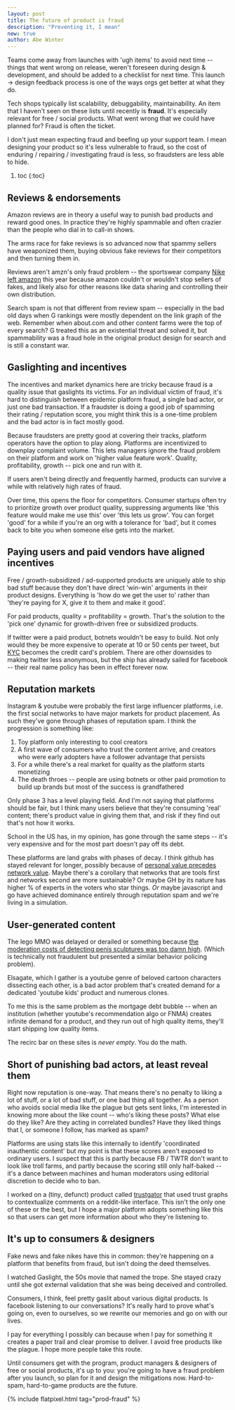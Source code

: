```yaml
---
layout: post
title: The future of product is fraud
description: "Preventing it, I mean"
new: true
author: Abe Winter
---
```


Teams come away from launches with 'ugh items' to avoid next time -- things that went wrong on release, weren't foreseen during design & development, and should be added to a checklist for next time. This launch -> design feedback process is one of the ways orgs get better at what they do.

Tech shops typically list scalability, debuggability, maintainability. An item that I haven't seen on these lists until recently is **fraud**. It's especially relevant for free / social products. What went wrong that we could have planned for? Fraud is often the ticket.

I don't just mean expecting fraud and beefing up your support team. I mean designing your product so it's less vulnerable to fraud, so the cost of enduring / repairing / investigating fraud is less, so fraudsters are less able to hide.

1. toc
{:toc}

## Reviews & endorsements

Amazon reviews are in theory a useful way to punish bad products and reward good ones. In practice they're highly spammable and often crazier than the people who dial in to call-in shows.

The arms race for fake reviews is so advanced now that spammy sellers have weaponized them, buying obvious fake reviews for their competitors and then turning them in.

Reviews aren't amzn's only fraud problem -- the sportswear company [Nike left amazon](https://www.bloomberg.com/news/articles/2019-11-13/nike-will-end-its-pilot-project-selling-products-on-amazon-site) this year because amazon couldn't or wouldn't stop sellers of fakes, and likely also for other reasons like data sharing and controlling their own distribution.

Search spam is not that different from review spam -- especially in the bad old days when G rankings were mostly dependent on the link graph of the web. Remember when about.com and other content farms were the top of every search? G treated this as an existential threat and solved it, but spammability was a fraud hole in the original product design for search and is still a constant war.

## Gaslighting and incentives

The incentives and market dynamics here are tricky because fraud is a quality issue that gaslights its victims. For an individual victim of fraud, it's hard to distinguish between epidemic platform fraud, a single bad actor, or just one bad transaction. If a fraudster is doing a good job of spamming their rating / reputation score, you might think this is a one-time problem and the bad actor is in fact mostly good.

Because fraudsters are pretty good at covering their tracks, platform operators have the option to play along. Platforms are incentivized to downplay complaint volume. This lets managers ignore the fraud problem on their platform and work on 'higher value feature work'. Quality, profitability, growth -- pick one and run with it.

If users aren't being directly and frequently harmed, products can survive a while with relatively high rates of fraud.

Over time, this opens the floor for competitors. Consumer startups often try to prioritize growth over product quality, suppressing arguments like 'this feature would make me use this' over 'this lets us grow'. You can forget 'good' for a while if you're an org with a tolerance for 'bad', but it comes back to bite you when someone else gets into the market.

## Paying users and paid vendors have aligned incentives

Free / growth-subsidized / ad-supported products are uniquely able to ship bad stuff because they don't have direct 'win-win' arguments in their product designs. Everything is 'how do we get the user to' rather than 'they're paying for X, give it to them and make it good'.

For paid products, quality = profitability = growth. That's the solution to the 'pick one' dynamic for growth-driven free or subsidized products.

If twitter were a paid product, botnets wouldn't be easy to build. Not only would they be more expensive to operate at 10 or 50 cents per tweet, but [KYC](https://en.wikipedia.org/wiki/Know_your_customer) becomes the credit card's problem. There are other downsides to making twitter less anonymous, but the ship has already sailed for facebook -- their real name policy has been in effect forever now.

## Reputation markets

Instagram & youtube were probably the first large influencer platforms, i.e. the first social networks to have major markets for product placement. As such they've gone through phases of reputation spam. I think the progression is something like:

1. Toy platform only interesting to cool creators
1. A first wave of consumers who trust the content arrive, and creators who were early adopters have a follower advantage that persists
1. For a while there's a real market for quality as the platform starts monetizing
1. The death throes -- people are using botnets or other paid promotion to build up brands but most of the success is grandfathered

Only phase 3 has a level playing field. And I'm not saying that platforms should be fair, but I think many users believe that they're consuming 'real' content; there's product value in giving them that, and risk if they find out that's not how it works.

School in the US has, in my opinion, has gone through the same steps -- it's very expensive and for the most part doesn't pay off its debt.

These platforms are land grabs with phases of decay. I think github has stayed relevant for longer, possibly because of [personal value precedes network value](http://bokardo.com/archives/the-delicious-lesson/). Maybe there's a corollary that networks that are tools first and networks second are more sustainable? Or maybe GH by its nature has higher % of experts in the voters who star things. *Or* maybe javascript and go have achieved dominance entirely through reputation spam and we're living in a simulation.

## User-generated content

The lego MMO was delayed or derailed or something because [the moderation costs of detecting penis sculptures was too damn high](https://twitter.com/glassbottommeg/status/604407061380640768). (Which is technically not fraudulent but presented a similar behavior policing problem).

Elsagate, which I gather is a youtube genre of beloved cartoon characters dissecting each other, is a bad actor problem that's created demand for a dedicated 'youtube kids' product and numerous clones.

To me this is the same problem as the mortgage debt bubble -- when an institution (whether youtube's recommendation algo or FNMA) creates infinite demand for a product, and they run out of high quality items, they'll start shipping low quality items.

The recirc bar on these sites is *never empty*. You do the math.

## Short of punishing bad actors, at least reveal them

Right now reputation is one-way. That means there's no penalty to liking a lot of stuff, or a lot of bad stuff, or one bad thing all together. As a person who avoids social media like the plague but gets sent links, I'm interested in knowing more about the like count -- who's liking these posts? What else do they like? Are they acting in correlated bundles? Have they liked things that I, or someone I follow, has marked as spam?

Platforms are using stats like this internally to identify 'coordinated inauthentic content' but my point is that these scores aren't exposed to ordinary users. I suspect that this is partly because FB / TWTR don't want to look like troll farms, and partly because the scoring still only half-baked -- it's a dance between machines and human moderators using editorial discretion to decide who to ban.

I worked on a (tiny, defunct) product called [trustgator](https://github.com/abe-winter/trustgator) that used trust graphs to contextualize comments on a reddit-like interface. This isn't the only one of these or the best, but I hope a major platform adopts something like this so that users can get more information about who they're listening to.

## It's up to consumers & designers

Fake news and fake nikes have this in common: they're happening on a platform that benefits from fraud, but isn't doing the deed themselves.

I watched Gaslight, the 50s movie that named the trope. She stayed crazy until she got external validation that she was being deceived and controlled.

Consumers, I think, feel pretty gaslit about various digital products. Is facebook listening to our conversations? It's really hard to prove what's going on, even to ourselves, so we rewrite our memories and go on with our lives.

I pay for everything I possibly can because when I pay for something it creates a paper trail and clear promise to deliver. I avoid free products like the plague. I hope more people take this route.

Until consumers get with the program, product managers & designers of free or social products, it's up to you: you're going to have a fraud problem after you launch, so plan for it and design the mitigations now. Hard-to-spam, hard-to-game products are the future.

{% include flatpixel.html tag="prod-fraud" %}
